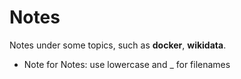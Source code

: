 # Notes
Notes under some topics, such as **docker**, **wikidata**.

* Note for Notes: use lowercase and _ for filenames

